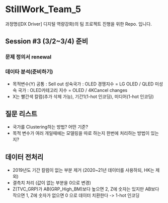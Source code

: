 # StillWork_Team_5

과정명([DX Driver] 디지털 역량강화)의 팀 프로젝트 진행을 위한 Repo. 입니다.

## Session #3 (3/2~3/4) 준비

### 문제 정의서 renewal
### 데이타 분석(준비하기)
- 목적변수(Y) 공통 : Sell out 성숙국가 : OLED 경쟁지수 = LG OLED / QLED 미성숙 국가 : OLED카테고리 지수 = OLED / 4KCancel changes
- X는 빨간색 칼럼(추가 삭제 가능), 기간1(1-hot 인코딩), 미디어(1-hot 인코딩)

## 질문 리스트
- 국가를 Clustering하는 방법? 어떤 기준?
- 목적 변수가 여러 개일때에는 모델링을 따로 하는지 한번에 처리하는 방법이 있는지?

## 데이터 전처리
- 2019년도 기간 칼럼이 없는 부분 제거 (2020~21년 데이터를 사용하되, HK는 제외)
- 결측치 처리 (값이 없는 부분을 0으로 변경)
- Z(TVC_GRP)가 AB(GRP_High_BM)보다 높으면 2, Z에 숫자는 있지만 AB보다 작으면 1, Z에 숫자가 없으면 0 으로 데이터 치환한다 -> 1-hot 인코딩
